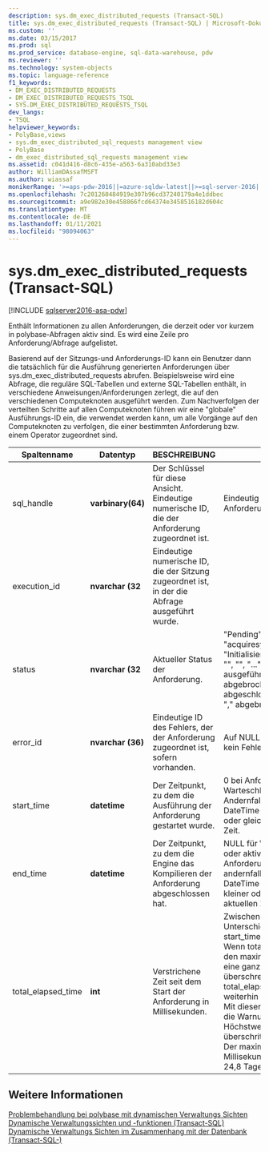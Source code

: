 ```yaml
---
description: sys.dm_exec_distributed_requests (Transact-SQL)
title: sys.dm_exec_distributed_requests (Transact-SQL) | Microsoft-Dokumentation
ms.custom: ''
ms.date: 03/15/2017
ms.prod: sql
ms.prod_service: database-engine, sql-data-warehouse, pdw
ms.reviewer: ''
ms.technology: system-objects
ms.topic: language-reference
f1_keywords:
- DM_EXEC_DISTRIBUTED_REQUESTS
- DM_EXEC_DISTRIBUTED_REQUESTS_TSQL
- SYS.DM_EXEC_DISTRIBUTED_REQUESTS_TSQL
dev_langs:
- TSQL
helpviewer_keywords:
- PolyBase,views
- sys.dm_exec_distributed_sql_requests management view
- PolyBase
- dm_exec_distributed_sql_requests management view
ms.assetid: c041d416-d8c6-435e-a563-6a310abd33e3
author: WilliamDAssafMSFT
ms.author: wiassaf
monikerRange: '>=aps-pdw-2016||=azure-sqldw-latest||>=sql-server-2016||>=sql-server-linux-2017||=azuresqldb-mi-current'
ms.openlocfilehash: 7c201260484919e307b96cd37240179a4e1ddbec
ms.sourcegitcommit: a9e982e30e458866fcd64374e3458516182d604c
ms.translationtype: MT
ms.contentlocale: de-DE
ms.lasthandoff: 01/11/2021
ms.locfileid: "98094063"
---
```

# <a name="sysdm_exec_distributed_requests-transact-sql"></a>sys.dm_exec_distributed_requests (Transact-SQL)
[!INCLUDE [sqlserver2016-asa-pdw](../../includes/applies-to-version/sqlserver2016-asa-pdw.md)]

  Enthält Informationen zu allen Anforderungen, die derzeit oder vor kurzem in polybase-Abfragen aktiv sind. Es wird eine Zeile pro Anforderung/Abfrage aufgelistet.  
  
 Basierend auf der Sitzungs-und Anforderungs-ID kann ein Benutzer dann die tatsächlich für die Ausführung generierten Anforderungen über sys.dm_exec_distributed_requests abrufen. Beispielsweise wird eine Abfrage, die reguläre SQL-Tabellen und externe SQL-Tabellen enthält, in verschiedene Anweisungen/Anforderungen zerlegt, die auf den verschiedenen Computeknoten ausgeführt werden. Zum Nachverfolgen der verteilten Schritte auf allen Computeknoten führen wir eine "globale" Ausführungs-ID ein, die verwendet werden kann, um alle Vorgänge auf den Computeknoten zu verfolgen, die einer bestimmten Anforderung bzw. einem Operator zugeordnet sind.  
  
|Spaltenname|Datentyp|BESCHREIBUNG|Range|  
|-----------------|---------------|-----------------|-----------|  
|sql_handle|**varbinary(64)**|Der Schlüssel für diese Ansicht. Eindeutige numerische ID, die der Anforderung zugeordnet ist.|Eindeutig für alle Anforderungen im System.|  
|execution_id|**nvarchar (32**|Eindeutige numerische ID, die der Sitzung zugeordnet ist, in der die Abfrage ausgeführt wurde.||  
|status|**nvarchar (32**|Aktueller Status der Anforderung.|"Pending", "autorisieren", "acquiresystemresources", "Initialisieren", "Plan", "", "", "", "...", "" wird ausgeführt "," abgebrochen "," abgeschlossen "," failed "," abgebrochen ".|  
|error_id|**nvarchar (36)**|Eindeutige ID des Fehlers, der der Anforderung zugeordnet ist, sofern vorhanden.|Auf NULL festgelegt, wenn kein Fehler aufgetreten ist.|  
|start_time|**datetime**|Der Zeitpunkt, zu dem die Ausführung der Anforderung gestartet wurde.|0 bei Anforderungen in der Warteschlange; Andernfalls ist ein gültiger DateTime-Wert kleiner oder gleich der aktuellen Zeit.|  
|end_time|**datetime**|Der Zeitpunkt, zu dem die Engine das Kompilieren der Anforderung abgeschlossen hat.|NULL für Warteschlangen-oder aktive Anforderungen; andernfalls ein gültiger DateTime-Wert, der kleiner oder gleich der aktuellen Zeit ist.|  
|total_elapsed_time|**int**|Verstrichene Zeit seit dem Start der Anforderung in Millisekunden.|Zwischen 0 und dem Unterschied zwischen start_time und end_time. Wenn total_elapsed_time den maximalen Wert für eine ganze Zahl überschreitet, ist total_elapsed_time weiterhin der Höchstwert. Mit dieser Bedingung wird die Warnung "der Höchstwert wurde überschritten" generiert. Der maximale Wert in Millisekunden entspricht 24,8 Tagen.|  
  
## <a name="see-also"></a>Weitere Informationen  
 [Problembehandlung bei polybase mit dynamischen Verwaltungs Sichten](/previous-versions/sql/sql-server-2016/mt146389(v=sql.130))   
 [Dynamische Verwaltungssichten und -funktionen &#40;Transact-SQL&#41;](~/relational-databases/system-dynamic-management-views/system-dynamic-management-views.md)   
 [Dynamische Verwaltungs Sichten im Zusammenhang mit der Datenbank &#40;Transact-SQL-&#41;](../../relational-databases/system-dynamic-management-views/database-related-dynamic-management-views-transact-sql.md)  
  
